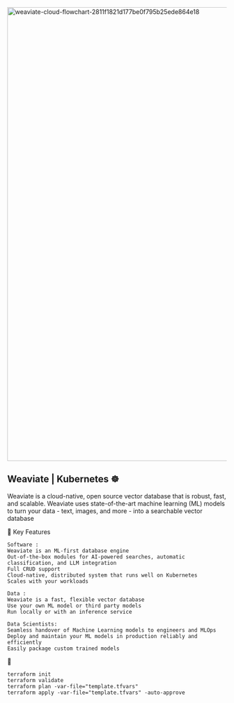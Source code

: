 <img width="2400" height="1040" alt="weaviate-cloud-flowchart-2811f1821d177be0f795b25ede864e18" src="https://github.com/user-attachments/assets/36e0230d-6c4a-4d52-ae5d-d1ed8123b01c" />




## Weaviate | Kubernetes ☸️
Weaviate is a cloud-native, open source vector database that is robust, fast, and scalable.
Weaviate uses state-of-the-art machine learning (ML) models to turn your data - text, images, and more - into a searchable vector database

🎯 Key Features
```
Software :
Weaviate is an ML-first database engine
Out-of-the-box modules for AI-powered searches, automatic classification, and LLM integration
Full CRUD support
Cloud-native, distributed system that runs well on Kubernetes
Scales with your workloads

Data :
Weaviate is a fast, flexible vector database
Use your own ML model or third party models
Run locally or with an inference service

Data Scientists:
Seamless handover of Machine Learning models to engineers and MLOps
Deploy and maintain your ML models in production reliably and efficiently
Easily package custom trained models
```

🚀 
```
terraform init
terraform validate
terraform plan -var-file="template.tfvars"
terraform apply -var-file="template.tfvars" -auto-approve
```





